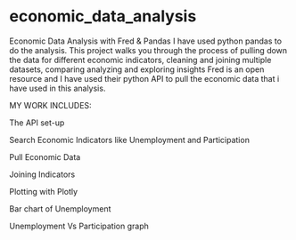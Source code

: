 # economic_data_analysis
Economic Data Analysis with Fred & Pandas
I have used python pandas to do the analysis. This project walks you through the process of pulling down the data
for different economic indicators, cleaning and joining multiple datasets, comparing analyzing and exploring insights
Fred is an open resource and I have used their python API to pull the economic data that i have used in this analysis.

MY WORK INCLUDES:

The API set-up

Search Economic Indicators like Unemployment and Participation

Pull Economic Data

Joining Indicators

Plotting with Plotly

Bar chart of Unemployment

Unemployment Vs Participation graph
